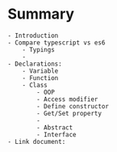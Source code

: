 
# Summary
    - Introduction
    - Compare typescript vs es6
        - Typings
        - 
    - Declarations:
        - Variable
        - Function
        - Class
            - OOP
            - Access modifier
            - Define constructor
            - Get/Set property
            - 
            - Abstract
            - Interface
    - Link document: